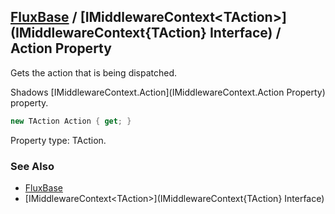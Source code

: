 [FluxBase](index) / [IMiddlewareContext\<TAction\>](IMiddlewareContext{TAction} Interface) / Action Property
------------------------------------------------------------------------------------------------------------

Gets the action that is being dispatched.

Shadows [IMiddlewareContext.Action](IMiddlewareContext.Action Property) property.

```c#
new TAction Action { get; }
```

Property type: TAction.

### See Also
* [FluxBase](index)
* [IMiddlewareContext\<TAction\>](IMiddlewareContext{TAction} Interface)